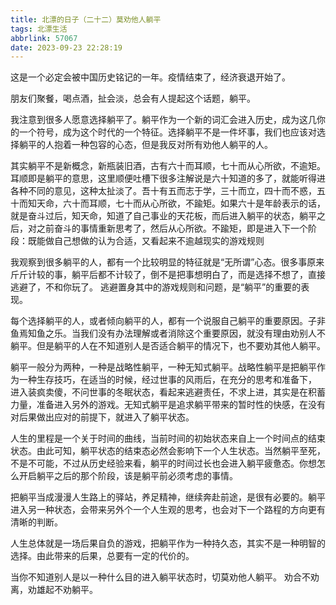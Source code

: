 ```yaml
---
title: 北漂的日子（二十二）莫劝他人躺平
tags: 北漂生活
abbrlink: 57067
date: 2023-09-23 22:28:19
---
```


这是一个必定会被中国历史铭记的一年。疫情结束了，经济衰退开始了。

朋友们聚餐，喝点酒，扯会淡，总会有人提起这个话题，躺平。

我注意到很多人愿意选择躺平了。躺平作为一个新的词汇会进入历史，成为这几你的一个符号，成为这个时代的一个特征。选择躺平不是一件坏事，我们也应该对选择躺平的人抱着一种包容的心态，但是我反对所有劝他人躺平的人。

其实躺平不是新概念，新瓶装旧酒，古有六十而耳顺，七十而从心所欲，不逾矩。耳顺即是躺平的意思，这里顺便吐槽下很多注解说是六十知道的多了，就能听得进各种不同的意见，这种太扯淡了。吾十有五而志于学，三十而立，四十而不惑，五十而知天命，六十而耳顺，七十而从心所欲，不踰矩。如果六十是年龄表示的话，就是奋斗过后，知天命，知道了自己事业的天花板，而后进入躺平的状态，躺平之后，对之前奋斗的事情重新思考了，然后从心所欲。不踰矩，即是进入下一个阶段：既能做自己想做的认为合适，又看起来不逾越现实的游戏规则

我观察到很多躺平的人，都有一个比较明显的特征就是“无所谓”心态。很多事原来斤斤计较的事，躺平后都不计较了，倒不是把事想明白了，而是选择不想了，直接逃避了，不和你玩了。 逃避置身其中的游戏规则和问题，是“躺平”的重要的表现。

每个选择躺平的人，或者倾向躺平的人，都有一个说服自己躺平的重要原因。子非鱼焉知鱼之乐。当我们没有办法理解或者消除这个重要原因，就没有理由劝别人不躺平。但是躺平的人在不知道别人是否适合躺平的情况下，也不要劝其他人躺平。

躺平一般分为两种，一种是战略性躺平，一种无知式躺平。战略性躺平是把躺平作为一种生存技巧，在适当的时候，经过世事的风雨后，在充分的思考和准备下， 进入装疯卖傻，不问世事的冬眠状态，看起来逃避责任，不求上进，其实是在积蓄力量，准备进入另外的游戏。无知式躺平是追求躺平带来的暂时性的快感，在没有对后果做出应对的前提下，就进入了躺平状态。

人生的里程是一个关于时间的曲线，当前时间的初始状态来自上一个时间点的结束状态。由此可知，躺平状态的结束态必然会影响下一个人生状态。当然躺平至死，不是不可能，不过从历史经验来看，躺平的时间过长也会进入躺平疲惫态。你想怎么开启躺平之后的那个阶段，该是躺平前必须考虑的事情。

把躺平当成漫漫人生路上的驿站，养足精神，继续奔赴前途，是很有必要的。躺平进入另一种状态，会带来另外个一个人生观的思考，也会对下一个路程的方向更有清晰的判断。


人生总体就是一场后果自负的游戏，把躺平作为一种持久态，其实不是一种明智的选择。由此带来的后果，总要有一定的代价的。

当你不知道别人是以一种什么目的进入躺平状态时，切莫劝他人躺平。 劝合不劝离，劝雄起不劝躺平。









